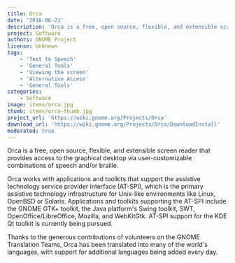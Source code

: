 ```yaml
---
title: Orca
date: '2016-06-21'
description: 'Orca is a free, open source, flexible, and extensible screen reader that provides access to the graphical desktop via user-customizable combinations of speech, braille, and/or magnification.'
project: Software
authors: GNOME Project
license: Unknown
tags:
    - 'Text to Speech'
    - 'General Tools'
    - 'Viewing the screen'
    - 'Alternative Access'
    - 'General Tools'
categories:
    - Software
image: items/orca.jpg
thumb: items/orca-thumb.jpg
project_url: 'https://wiki.gnome.org/Projects/Orca'
download_url: 'https://wiki.gnome.org/Projects/Orca/DownloadInstall'
moderated: true
---
```

Orca is a free, open source, flexible, and extensible screen reader that provides access to the graphical desktop via user-customizable combinations of speech and/or braille.

Orca works with applications and toolkits that support the assistive technology service provider interface (AT-SPI), which is the primary assistive technology infrastructure for Unix-like environments like Linux, OpenBSD or Solaris. Applications and toolkits supporting the AT-SPI include the GNOME GTK+ toolkit, the Java platform's Swing toolkit, SWT, OpenOffice/LibreOffice, Mozilla, and WebKitGtk. AT-SPI support for the KDE Qt toolkit is currently being pursued.

Thanks to the generous contributions of volunteers on the GNOME Translation Teams, Orca has been translated into many of the world's languages, with support for additional languages being added every day.